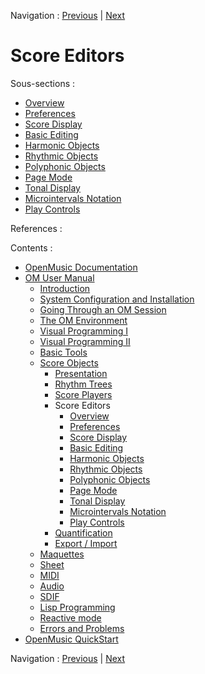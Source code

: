 Navigation : [Previous](ScorePlayer "page précédente\(Score
Players\)") | [Next](Editor-Overview "page
suivante\(Overview\)")

# Score Editors

Sous-sections :

  * [Overview](Editor-Overview)
  * [Preferences](Editors-Prefs)
  * [Score Display](Editor-Display)
  * [Basic Editing](Editor-Basics)
  * [Harmonic Objects](Harmonic-Obj-Editor)
  * [Rhythmic Objects](Editor-Rhythm)
  * [Polyphonic Objects](Poly-Multi-Editor)
  * [Page Mode](Editor-PageMode)
  * [Tonal Display](Editor-Tonality)
  * [Microintervals Notation](Editor-Microintervals)
  * [Play Controls](Editor-Play)

References :

Contents :

  * [OpenMusic Documentation](OM-Documentation)
  * [OM User Manual](OM-User-Manual)
    * [Introduction](00-Contents)
    * [System Configuration and Installation](Installation)
    * [Going Through an OM Session](Goingthrough)
    * [The OM Environment](Environment)
    * [Visual Programming I](BasicVisualProgramming)
    * [Visual Programming II](AdvancedVisualProgramming)
    * [Basic Tools](BasicObjects)
    * [Score Objects](ScoreObjects)
      * [Presentation](Score-Objects-Intro)
      * [Rhythm Trees](RT)
      * [Score Players](ScorePlayer)
      * Score Editors
        * [Overview](Editor-Overview)
        * [Preferences](Editors-Prefs)
        * [Score Display](Editor-Display)
        * [Basic Editing](Editor-Basics)
        * [Harmonic Objects](Harmonic-Obj-Editor)
        * [Rhythmic Objects](Editor-Rhythm)
        * [Polyphonic Objects](Poly-Multi-Editor)
        * [Page Mode](Editor-PageMode)
        * [Tonal Display](Editor-Tonality)
        * [Microintervals Notation](Editor-Microintervals)
        * [Play Controls](Editor-Play)
      * [Quantification](Quantification)
      * [Export / Import](ImportExport)
    * [Maquettes](Maquettes)
    * [Sheet](Sheet)
    * [MIDI](MIDI)
    * [Audio](Audio)
    * [SDIF](SDIF)
    * [Lisp Programming](Lisp)
    * [Reactive mode](Reactive)
    * [Errors and Problems](errors)
  * [OpenMusic QuickStart](QuickStart-Chapters)

Navigation : [Previous](ScorePlayer "page précédente\(Score
Players\)") | [Next](Editor-Overview "page
suivante\(Overview\)")

